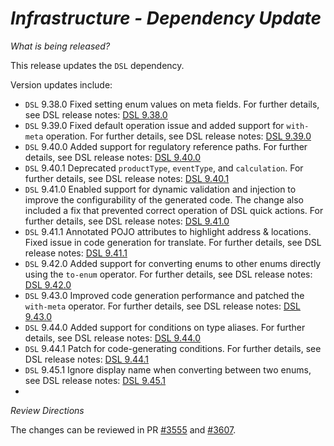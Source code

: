 # _Infrastructure - Dependency Update_

_What is being released?_

This release updates the `DSL` dependency.

Version updates include:
- `DSL` 9.38.0 Fixed setting enum values on meta fields. For further details, see DSL release notes: [DSL 9.38.0](https://github.com/finos/rune-dsl/releases/tag/9.38.0)
- `DSL` 9.39.0 Fixed default operation issue and added support for `with-meta` operation. For further details, see DSL release notes: [DSL 9.39.0](https://github.com/finos/rune-dsl/releases/tag/9.39.0)
- `DSL` 9.40.0 Added support for regulatory reference paths. For further details, see DSL release notes: [DSL 9.40.0](https://github.com/finos/rune-dsl/releases/tag/9.40.0)
- `DSL` 9.40.1 Deprecated `productType`, `eventType`, and `calculation`. For further details, see DSL release notes: [DSL 9.40.1](https://github.com/finos/rune-dsl/releases/tag/9.40.1)
- `DSL` 9.41.0 Enabled support for dynamic validation and injection to improve the configurability of the generated code. The change also included a fix that prevented correct operation of DSL quick actions. For further details, see DSL release notes: [DSL 9.41.0](https://github.com/finos/rune-dsl/releases/tag/9.41.0)
- `DSL` 9.41.1 Annotated POJO attributes to highlight address & locations. Fixed issue in code generation for translate. For further details, see DSL release notes: [DSL 9.41.1](https://github.com/finos/rune-dsl/releases/tag/9.41.1)
- `DSL` 9.42.0 Added support for converting enums to other enums directly using the `to-enum` operator. For further details, see DSL release notes: [DSL 9.42.0](https://github.com/finos/rune-dsl/releases/tag/9.42.0)
- `DSL` 9.43.0 Improved code generation performance and patched the `with-meta` operator. For further details, see DSL release notes: [DSL 9.43.0](https://github.com/finos/rune-dsl/releases/tag/9.43.0)
- `DSL` 9.44.0 Added support for conditions on type aliases. For further details, see DSL release notes: [DSL 9.44.0](https://github.com/finos/rune-dsl/releases/tag/9.44.0)
- `DSL` 9.44.1 Patch for code-generating conditions. For further details, see DSL release notes: [DSL 9.44.1](https://github.com/finos/rune-dsl/releases/tag/9.44.1)
- `DSL` 9.45.1 Ignore display name when converting between two enums, see DSL release notes: [DSL 9.45.1](https://github.com/finos/rune-dsl/releases/tag/9.45.1)
- 
_Review Directions_

The changes can be reviewed in PR [#3555](https://github.com/finos/common-domain-model/pull/3555) and [#3607](https://github.com/finos/common-domain-model/pull/3607).
